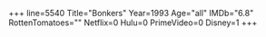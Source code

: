 +++
line=5540
Title="Bonkers"
Year=1993
Age="all"
IMDb="6.8"
RottenTomatoes=""
Netflix=0
Hulu=0
PrimeVideo=0
Disney=1
+++


